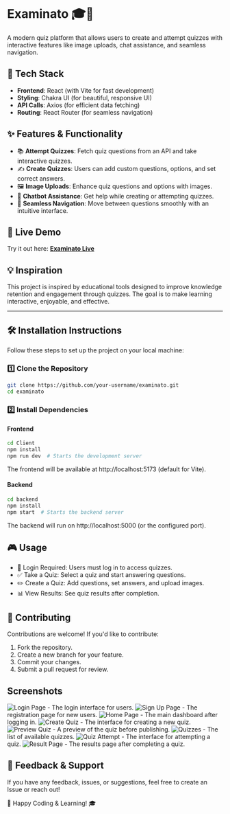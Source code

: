 # **Examinato** 🎓📝  
A modern quiz platform that allows users to create and attempt quizzes with interactive features like image uploads, chat assistance, and seamless navigation.  

## 🚀 **Tech Stack**  
- **Frontend**: React (with Vite for fast development)  
- **Styling**: Chakra UI (for beautiful, responsive UI)  
- **API Calls**: Axios (for efficient data fetching)  
- **Routing**: React Router (for seamless navigation)  

## ✨ **Features & Functionality**  
- 📚 **Attempt Quizzes**: Fetch quiz questions from an API and take interactive quizzes.  
- ✍️ **Create Quizzes**: Users can add custom questions, options, and set correct answers.  
- 🖼 **Image Uploads**: Enhance quiz questions and options with images.  
- 🤖 **Chatbot Assistance**: Get help while creating or attempting quizzes.  
- 🔄 **Seamless Navigation**: Move between questions smoothly with an intuitive interface.

## 🚀 **Live Demo**  
Try it out here: **[Examinato Live](https://client-ten-navy.vercel.app/)**  

## 💡 **Inspiration**  
This project is inspired by educational tools designed to improve knowledge retention and engagement through quizzes. The goal is to make learning interactive, enjoyable, and effective.  

---

## 🛠 **Installation Instructions**  
Follow these steps to set up the project on your local machine:

### **1️⃣ Clone the Repository**  
```bash
git clone https://github.com/your-username/examinato.git
cd examinato
```
### **2️⃣ Install Dependencies**
#### Frontend
```bash
cd Client
npm install
npm run dev  # Starts the development server
```
The frontend will be available at http://localhost:5173 (default for Vite).


#### Backend
```bash
cd backend
npm install
npm start  # Starts the backend server

```
The backend will run on http://localhost:5000 (or the configured port).

## 🎮 Usage
- 🔐 Login Required: Users must log in to access quizzes.
- ✅ Take a Quiz: Select a quiz and start answering questions.
- ✏️ Create a Quiz: Add questions, set answers, and upload images.
- 📊 View Results: See quiz results after completion.

## 🤝 Contributing
Contributions are welcome! If you'd like to contribute:

1. Fork the repository.
2. Create a new branch for your feature.
3. Commit your changes.
4. Submit a pull request for review.

## Screenshots
![Login Page](screenshots/loginpage.png) - The login interface for users.
![Sign Up Page](screenshots/signuppage.png) - The registration page for new users.
![Home Page](screenshots/home.png) - The main dashboard after logging in.
![Create Quiz](screenshots/createquiz.png) - The interface for creating a new quiz.
![Preview Quiz](screenshots/previewquiz.png) - A preview of the quiz before publishing.
![Quizzes](screenshots/quizzes.png) - The list of available quizzes.
![Quiz Attempt](screenshots/quizattempt.png) - The interface for attempting a quiz.
![Result Page](screenshots/resultpage.png) - The results page after completing a quiz.

## 🌟 Feedback & Support
If you have any feedback, issues, or suggestions, feel free to create an Issue or reach out!

🚀 Happy Coding & Learning! 🎓
